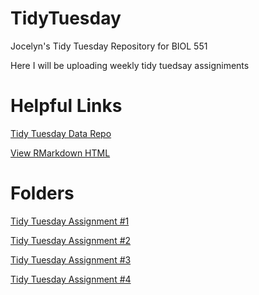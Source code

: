 # TidyTuesday
Jocelyn's Tidy Tuesday Repository for BIOL 551

Here I will be uploading weekly tidy tuedsay assigniments

# Helpful Links
[Tidy Tuesday Data Repo](https://github.com/rfordatascience/tidytuesday)

[View RMarkdown HTML](https://raw.githack.com/)

# Folders
[Tidy Tuesday Assignment #1](https://github.com/jmartinezrico/TidyTuesday/tree/main/Tidy_Tuesday_1)

[Tidy Tuesday Assignment #2](https://github.com/jmartinezrico/TidyTuesday/tree/main/Tidy_Tuesday_2)

[Tidy Tuesday Assignment #3](https://github.com/jmartinezrico/TidyTuesday/tree/main/Tidy_Tuesday_3)

[Tidy Tuesday Assignment #4](https://github.com/jmartinezrico/TidyTuesday/tree/main/Tidy_Tuesday_4)

